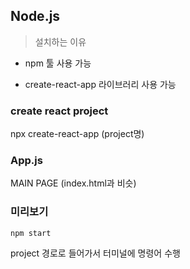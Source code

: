 ## Node.js

> 설치하는 이유

- npm 툴 사용 가능

- create-react-app 라이브러리 사용 가능



### create react project

npx create-react-app (project명)


### App.js

MAIN PAGE (index.html과 비슷)


### 미리보기

	npm start

project 경로로 들어가서 터미널에 명령어 수행













